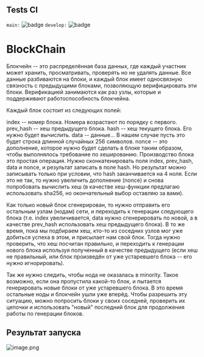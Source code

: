 ## Tests CI
```main:```
![badge](https://github.com/SergeevnaEkaterina/BlockChain/actions/workflows/mavenTests.yml/badge.svg?branch=main)
```develop:```
![badge](https://github.com/SergeevnaEkaterina/BlockChain/actions/workflows/mavenTests.yml/badge.svg?branch=develop1)

# BlockChain
Блокчейн -- это распределённая база данных, где каждый участник может хранить, просматривать, проверять но не удалять данные. Все данные разбиваются на блоки, и каждый блок имеет односвязную связность с предыдущими блоками, позволяющую верифицировать эти блоки. Верификацией занимаются как раз узлы, которые и поддерживают работоспособность блокчейна.

Каждый блок состоит из следующих полей:

index -- номер блока. Номера возрастают по порядку с первого.
prev_hash -- хеш предыдущего блока.
hash -- хеш текущего блока. Его нужно будет вычислить.
data -- данные... В нашем случае пусть это будет строка длинной случайных 256 символов.
nonce -- это дополнение, которое нужно будет сделать в блоке таким образом, чтобы выполнялось требование по хешированию.
Производство блока это простая операция. Нужно сконкатенировать поля index, prev_hash, data и nonce, и результат записать в поле hash. Но результат можно записывать только при условии, что hash заканчивается на 4 ноля. Если это не так, то нужно увеличить дополнение (nonce) и снова попробовать вычислить хеш (в качестве хеш-функции предлагаю использовать sha256, но окончательный выбор оставляю за вами).

Как только новый блок сгенерирован, то нужно отправить его остальным узлам (нодам) сети, и переходить к генерации следующего блока (т.е. index увеличивается, data нужно сгенерировать по новой, а в качестве prev_hash использовать хеш предыдущего блока). В то же время, пока мы подбираем хеш, кто-то из соседних узлов мог уже добиться успеха в этом, и присылает нам свой блок. Тогда нужно проверить, что хеш посчитан правильно, и переходить к генерации нового блока используя полученный в качестве предыдущего (если хеш не правильный, или блок произведён от уже устаревшего блока -- его нужно игнорировать).

Так же нужно следить, чтобы нода не оказалась в minority. Такое возможно, если она пропустила какой-то блок, и пытается генерировать новые блоки от уже устаревшего блока. В это время остальные ноды и блокчейн ушли уже вперёд. Чтобы разрешить эту ситуацию, можно попросить блоки у своих соседней, проверить их цепочки и использовать "новый" последний блок для продолжения работы по генерации блоков.
## Результат запуска

![image.png](image.png)


